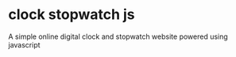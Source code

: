 # clock stopwatch js
 A simple online digital clock and stopwatch website powered using javascript 
